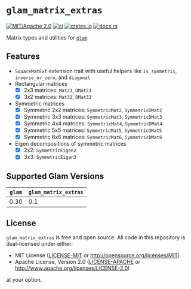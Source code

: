 # `glam_matrix_extras`

[![MIT/Apache 2.0](https://img.shields.io/badge/license-MIT%2FApache-blue.svg)](https://github.com/Jondolf/glam_matrix_extras#license)
[![ci](https://github.com/Jondolf/glam_matrix_extras/actions/workflows/ci.yml/badge.svg?branch=main)](https://github.com/Jondolf/glam_matrix_extras/actions/workflows/ci.yml)
[![crates.io](https://img.shields.io/crates/v/glam_matrix_extras?label=crates.io)](https://crates.io/crates/glam_matrix_extras)
[![docs.rs](https://img.shields.io/docsrs/glam_matrix_extras?label=docs.rs)](https://docs.rs/glam_matrix_extras)

Matrix types and utilities for [`glam`].

[`glam`]: https://docs.rs/glam/latest/glam/

## Features

- `SquareMatExt` extension trait with useful helpers like `is_symmetric`, `inverse_or_zero`, and `diagonal`
- Rectangular matrices
  - [x] 2x3 matrices: `Mat23`, `DMat23`
  - [x] 3x2 matrices: `Mat32`, `DMat32`
- Symmetric matrices
  - [x] Symmetric 2x2 matrices: `SymmetricMat2`, `SymmetricDMat2`
  - [x] Symmetric 3x3 matrices: `SymmetricMat3`, `SymmetricDMat3`
  - [x] Symmetric 4x4 matrices: `SymmetricMat4`, `SymmetricDMat4`
  - [x] Symmetric 5x5 matrices: `SymmetricMat5`, `SymmetricDMat5`
  - [x] Symmetric 6x6 matrices: `SymmetricMat6`, `SymmetricDMat6`
- Eigen decompositions of symmetric matrices
  - [x] 2x2: `SymmetricEigen2`
  - [x] 3x3: `SymmetricEigen3`

## Supported Glam Versions

| `glam`    | `glam_matrix_extras`  |
| --------- | --------------------- |
| 0.30      | 0.1                   |

## License

`glam_matrix_extras` is free and open source. All code in this repository is dual-licensed under either:

- MIT License ([LICENSE-MIT](/LICENSE-MIT) or <http://opensource.org/licenses/MIT>)
- Apache License, Version 2.0 ([LICENSE-APACHE](/LICENSE-APACHE) or <http://www.apache.org/licenses/LICENSE-2.0>)

at your option.
